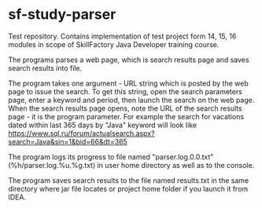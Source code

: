 # sf-study-parser
Test repository. Contains implementation of test project form 14, 15, 16 modules in scope of SkillFactory 
Java Developer training course.

The programs parses a web page, which is search results page and saves search results into file.
 
The program takes one argument - URL string which is posted by the web page to issue the search.
To get this string, open the search parameters page, enter a keyword and period, then launch the search on the web page.
When the search results page opens, note the URL of the search results page - it is the program parameter.
For example the search for vacations dated within last 365 days by "Java" keyword will look like
https://www.sql.ru/forum/actualsearch.aspx?search=Java&sin=1&bid=66&dt=365

The program logs its progress to file named "parser.log.0.0.txt" (%h/parser.log.%u.%g.txt) in user home directory 
as well as to the console.

The program saves search results to the file named results.txt in the same directory where jar file locates or 
project home folder if you launch it from IDEA.  

  
 

